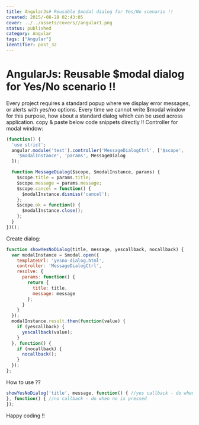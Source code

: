```yaml
---
title: AngularJs# Reusable $modal dialog for Yes/No scenario !!
created: 2015/-08-28 02:43:05
cover: ../../assets/covers//angular1.png
status: published
category: Angular
tags: ["Angular"]
identifier: post_32
---
```

# AngularJs: Reusable $modal dialog for Yes/No scenario !!

Every project requires a standard popup where we display error messages, or alerts with yes/no options. Every time we cannot write $modal window for this purpose, how about a standard dialog which can be used across application. copy & paste below code snippets directly !! Controller for modal window:

```javascript
(function() {
  'use strict';
  angular.module('test').controller('MessageDialogCtrl', ['$scope',
    '$modalInstance', 'params', MessageDialog
  ]);

  function MessageDialog($scope, $modalInstance, params) {
    $scope.title = params.title;
    $scope.message = params.message;
    $scope.cancel = function() {
      $modalInstance.dismiss('cancel');
    };
    $scope.ok = function() {
      $modalInstance.close();
    };
  }
})();
```

Create dialog:

```javascript
function showYesNoDialog(title, message, yescallback, nocallback) {
  var modalInstance = $modal.open({
    templateUrl: 'yesno-dialog.html',
    controller: 'MessageDialogCtrl',
    resolve: {
      params: function() {
        return {
          title: title,
          message: message
        };
      }
    }
  });
  modalInstance.result.then(function(value) {
    if (yescallback) {
      yescallback(value);
    }
  }, function() {
    if (nocallback) {
      nocallback();
    }
  });
};
```

How to use ??

```javascript
showYesNoDialog('title', message, function() { //yes callback - do when yes is pressed 
}, function() { //no callback - do when no is pressed 
});
```

Happy coding !!
